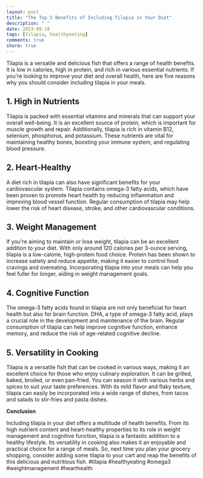```yaml
---
layout: post
title: "The Top 5 Benefits of Including Tilapia in Your Diet"
description: " "
date: 2023-09-18
tags: [tilapia, healthyeating]
comments: true
share: true
---
```


Tilapia is a versatile and delicious fish that offers a range of health benefits. It is low in calories, high in protein, and rich in various essential nutrients. If you're looking to improve your diet and overall health, here are five reasons why you should consider including tilapia in your meals.

## 1. High in Nutrients

Tilapia is packed with essential vitamins and minerals that can support your overall well-being. It is an excellent source of protein, which is important for muscle growth and repair. Additionally, tilapia is rich in vitamin B12, selenium, phosphorus, and potassium. These nutrients are vital for maintaining healthy bones, boosting your immune system, and regulating blood pressure.

## 2. Heart-Healthy

A diet rich in tilapia can also have significant benefits for your cardiovascular system. Tilapia contains omega-3 fatty acids, which have been proven to promote heart health by reducing inflammation and improving blood vessel function. Regular consumption of tilapia may help lower the risk of heart disease, stroke, and other cardiovascular conditions.

## 3. Weight Management

If you're aiming to maintain or lose weight, tilapia can be an excellent addition to your diet. With only around 120 calories per 3-ounce serving, tilapia is a low-calorie, high-protein food choice. Protein has been shown to increase satiety and reduce appetite, making it easier to control food cravings and overeating. Incorporating tilapia into your meals can help you feel fuller for longer, aiding in weight management goals.

## 4. Cognitive Function

The omega-3 fatty acids found in tilapia are not only beneficial for heart health but also for brain function. DHA, a type of omega-3 fatty acid, plays a crucial role in the development and maintenance of the brain. Regular consumption of tilapia can help improve cognitive function, enhance memory, and reduce the risk of age-related cognitive decline.

## 5. Versatility in Cooking

Tilapia is a versatile fish that can be cooked in various ways, making it an excellent choice for those who enjoy culinary exploration. It can be grilled, baked, broiled, or even pan-fried. You can season it with various herbs and spices to suit your taste preferences. With its mild flavor and flaky texture, tilapia can easily be incorporated into a wide range of dishes, from tacos and salads to stir-fries and pasta dishes.

**Conclusion**

Including tilapia in your diet offers a multitude of health benefits. From its high nutrient content and heart-healthy properties to its role in weight management and cognitive function, tilapia is a fantastic addition to a healthy lifestyle. Its versatility in cooking also makes it an enjoyable and practical choice for a range of meals. So, next time you plan your grocery shopping, consider adding some tilapia to your cart and reap the benefits of this delicious and nutritious fish. #tilapia #healthyeating #omega3 #weightmanagement #hearthealth